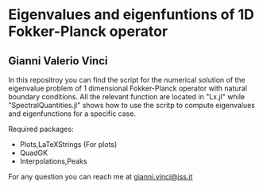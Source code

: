 # Eigenvalues and eigenfuntions of 1D Fokker-Planck operator
## Gianni Valerio Vinci

In this repositroy you can find the script for the numerical solution of the eigenvalue problem of 1 dimensional Fokker-Planck operator with natural boundary conditions. All the relevant function are located in "Lx.jl" while "SpectralQuantities.jl" shows how to use the scritp to compute eigenvalues and eigenfunctions for a specific case.

Required packages:
* Plots,LaTeXStrings (For plots)
* QuadGK 
* Interpolations,Peaks

For any question you can reach me at gianni.vinci@iss.it
